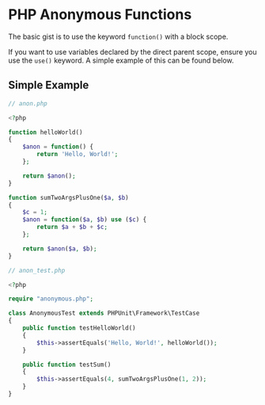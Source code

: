 # PHP Anonymous Functions

The basic gist is to use the keyword `function()` with a block scope.

If you want to use variables declared by the direct parent scope, ensure you use the `use()` keyword. A simple example of this can be found below.

## Simple Example

```php
// anon.php

<?php

function helloWorld()
{
    $anon = function() {
        return 'Hello, World!';
    };

    return $anon();
}

function sumTwoArgsPlusOne($a, $b)
{
    $c = 1;
    $anon = function($a, $b) use ($c) {
        return $a + $b + $c;
    };

    return $anon($a, $b);
}
```

```php
// anon_test.php

<?php

require "anonymous.php";

class AnonymousTest extends PHPUnit\Framework\TestCase
{
    public function testHelloWorld()
    {
        $this->assertEquals('Hello, World!', helloWorld());
    }

    public function testSum()
    {
        $this->assertEquals(4, sumTwoArgsPlusOne(1, 2));
    }
}
```
